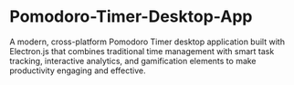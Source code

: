 # Pomodoro-Timer-Desktop-App
A modern, cross-platform Pomodoro Timer desktop application built with Electron.js that combines traditional time management with smart task tracking, interactive analytics, and gamification elements to make productivity engaging and effective.
